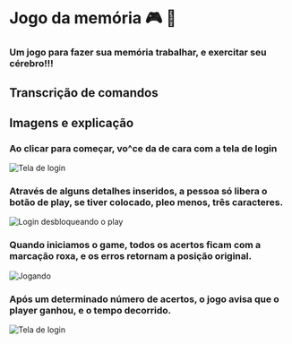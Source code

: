 # Jogo da memória :video_game:  :brain:
### Um jogo para fazer sua memória trabalhar, e exercitar seu cérebro!!!


## Transcrição de comandos

## Imagens e explicação


### Ao clicar para começar, vo^ce da de cara com a tela de login
![Tela de login](../Jogo_da_memoria/images/tela%20de%20login-inicio.png)

### Através de alguns detalhes inseridos, a pessoa só libera o botão de play, se tiver colocado, pleo menos, três caracteres.

![Login desbloqueando o play](../Jogo_da_memoria/images/login-digitando.png)

### Quando iniciamos o game, todos os acertos ficam com a marcação roxa, e os erros retornam a posição original.
![Jogando](../Jogo_da_memoria/images/tela_acao_jogando.png)

### Após um determinado número de acertos, o jogo avisa que o player ganhou, e o tempo decorrido.
![Tela de login](../Jogo_da_memoria/images/tempo%20final.png)
